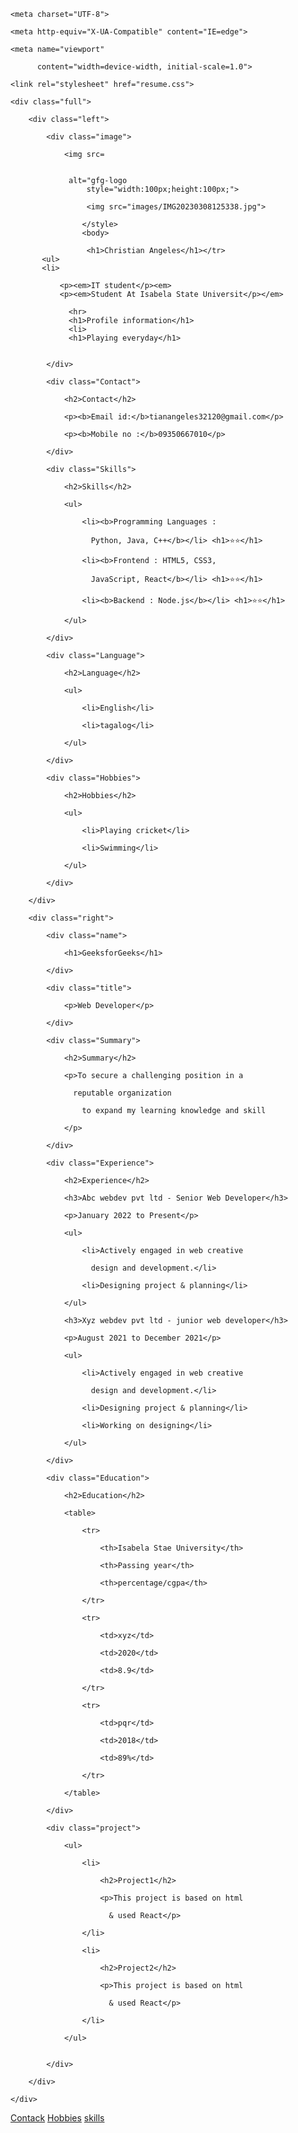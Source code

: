 
<html lang="en">
 

<head>

    <meta charset="UTF-8">

    <meta http-equiv="X-UA-Compatible" content="IE=edge">

    <meta name="viewport"

          content="width=device-width, initial-scale=1.0">

    <link rel="stylesheet" href="resume.css">

</head>
 

<body>

    <div class="full">

        <div class="left">

            <div class="image">

                <img src=


                 alt="gfg-logo
                     style="width:100px;height:100px;">
                     
                     <img src="images/IMG20230308125338.jpg">
                    
                    </style>
                    <body> 
                     
                     <h1>Christian Angeles</h1></tr>
           <ul>
           <li>
               
               <p><em>IT student</p><em>
               <p><em>Student At Isabela State Universit</p></em>
               
                 <hr>
                 <h1>Profile information</h1>
                 <li>
                 <h1>Playing everyday</h1>
      
       
            </div>

            <div class="Contact">

                <h2>Contact</h2>

                <p><b>Email id:</b>tianangeles32120@gmail.com</p>

                <p><b>Mobile no :</b>09350667010</p>

            </div>

            <div class="Skills">

                <h2>Skills</h2>

                <ul>

                    <li><b>Programming Languages : 

                      Python, Java, C++</b></li> <h1>⭐⭐</h1>

                    <li><b>Frontend : HTML5, CSS3, 

                      JavaScript, React</b></li> <h1>⭐⭐</h1>

                    <li><b>Backend : Node.js</b></li> <h1>⭐⭐</h1>

                </ul>

            </div>

            <div class="Language">

                <h2>Language</h2>

                <ul>

                    <li>English</li>

                    <li>tagalog</li>

                </ul>

            </div>

            <div class="Hobbies">

                <h2>Hobbies</h2>

                <ul>

                    <li>Playing cricket</li>

                    <li>Swimming</li>

                </ul>

            </div>

        </div>

        <div class="right">

            <div class="name">

                <h1>GeeksforGeeks</h1>

            </div>

            <div class="title">

                <p>Web Developer</p>

            </div>

            <div class="Summary">

                <h2>Summary</h2>

                <p>To secure a challenging position in a 

                  reputable organization

                    to expand my learning knowledge and skill

                </p>

            </div>

            <div class="Experience">

                <h2>Experience</h2>

                <h3>Abc webdev pvt ltd - Senior Web Developer</h3>

                <p>January 2022 to Present</p>

                <ul>

                    <li>Actively engaged in web creative 

                      design and development.</li>

                    <li>Designing project & planning</li>

                </ul>

                <h3>Xyz webdev pvt ltd - junior web developer</h3>

                <p>August 2021 to December 2021</p>

                <ul>

                    <li>Actively engaged in web creative 

                      design and development.</li>

                    <li>Designing project & planning</li>

                    <li>Working on designing</li>

                </ul>

            </div>

            <div class="Education">

                <h2>Education</h2>

                <table>

                    <tr>

                        <th>Isabela Stae University</th>

                        <th>Passing year</th>

                        <th>percentage/cgpa</th>

                    </tr>

                    <tr>

                        <td>xyz</td>

                        <td>2020</td>

                        <td>8.9</td>

                    </tr>

                    <tr>

                        <td>pqr</td>

                        <td>2018</td>

                        <td>89%</td>

                    </tr>

                </table>

            </div>

            <div class="project">

                <ul>

                    <li>

                        <h2>Project1</h2>

                        <p>This project is based on html 

                          & used React</p>

                    </li>

                    <li>

                        <h2>Project2</h2>

                        <p>This project is based on html 

                          & used React</p>

                    </li>

                </ul>
                

            </div>

        </div>

    </div>

</body>
 

</html>

<a href="url">Contack</a>
<a href="url">Hobbies</a>
<a href="url">skills</a><style></style><script></script>
